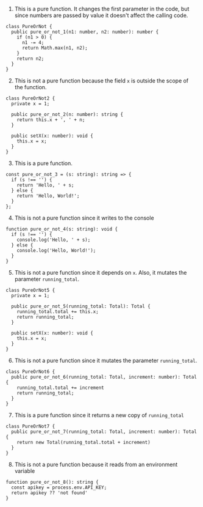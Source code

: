 1) This is a pure function. It changes the first parameter in the code, but since numbers are passed by value it doesn't affect the calling code.
```
class PureOrNot {
  public pure_or_not_1(n1: number, n2: number): number {
    if (n1 > 0) {
      n1 -= 4;
      return Math.max(n1, n2);
    }
    return n2;
  }
}

```

2) This is not a pure function because the field ```x``` is outside the scope of the function.
```
class PureOrNot2 {
  private x = 1;

  public pure_or_not_2(n: number): string {
    return this.x + ', ' + n;
  }

  public setX(x: number): void {
    this.x = x;
  }
}
```
3) This is a pure function.
```
const pure_or_not_3 = (s: string): string => {
  if (s !== '') {
    return 'Hello, ' + s;
  } else {
    return 'Hello, World!';
  }
};
```
4) This is not a pure function since it writes to the console
```
function pure_or_not_4(s: string): void {
  if (s !== '') {
    console.log('Hello, ' + s);
  } else {
    console.log('Hello, World!');
  }
}
```
5) This is not a pure function since it depends on ```x```. Also, it mutates the parameter ```running_total```.
```
class PureOrNot5 {
  private x = 1;

  public pure_or_not_5(running_total: Total): Total {
    running_total.total += this.x;
    return running_total;
  }

  public setX(x: number): void {
    this.x = x;
  }
}
```
6) This is not a pure function since it mutates the parameter ```running_total```.
```
class PureOrNot6 {
  public pure_or_not_6(running_total: Total, increment: number): Total {
    running_total.total += increment
    return running_total;
  }
}
```
7) This is a pure function since it returns a new copy of ```running_total```
```
class PureOrNot7 {
  public pure_or_not_7(running_total: Total, increment: number): Total {
    return new Total(running_total.total + increment)
  }
}
```
8) This is not a pure function because it reads from an environment variable
```
function pure_or_not_8(): string {
  const apikey = process.env.API_KEY;
  return apikey ?? 'not found'
}
```
